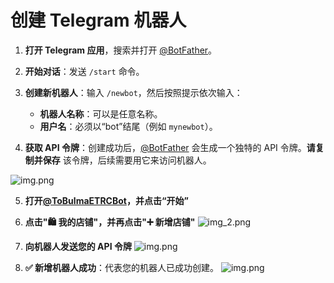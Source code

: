# 创建 Telegram 机器人

1. **打开 Telegram 应用**，搜索并打开 [@BotFather](https://t.me/BotFather)。

2. **开始对话**：发送 `/start` 命令。

3. **创建新机器人**：输入 `/newbot`，然后按照提示依次输入：
    - **机器人名称**：可以是任意名称。
    - **用户名**：必须以“bot”结尾（例如 `mynewbot`）。

4. **获取 API 令牌**：创建成功后，[@BotFather](https://t.me/BotFather) 会生成一个独特的 API 令牌。**请复制并保存**
   该令牌，后续需要用它来访问机器人。

![img.png](/brief/api_token.png)

5. **打开[@ToBulmaETRCBot](https://t.me/ToBulmaETRCBot)，并点击“开始”**

6. **点击"🛍️ 我的店铺"，并再点击"➕ 新增店铺"**
   ![img_2.png](/vending_machine/img.png)
7. **向机器人发送您的 API 令牌**
   ![img.png](/vending_machine/token.png)
8. **✅ 新增机器人成功**：代表您的机器人已成功创建。
  ![img.png](/vending_machine/create_success.png)
